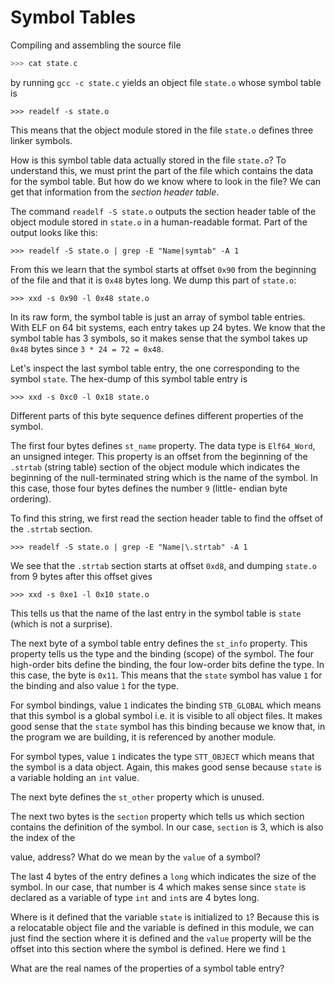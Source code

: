 # Symbol Tables

Compiling and assembling the source file

```state.c
>>> cat state.c
```

by running `gcc -c state.c` yields an object file `state.o` whose symbol
table is

```
>>> readelf -s state.o
```

This means that the object module stored in the file `state.o` defines
three linker symbols. 

How is this symbol table data actually stored in the file `state.o`? To
understand this, we must print the part of the file which contains the data
for the symbol table. But how do we know where to look in the file? We can get
that information from the *section header table*.

The command `readelf -S state.o` outputs the section header table of the object
module stored in `state.o` in a human-readable format. Part of the output looks
like this:

```
>>> readelf -S state.o | grep -E "Name|symtab" -A 1
```

From this we learn that the symbol starts at offset `0x90` from the beginning of
the file and that it is `0x48` bytes long. We dump this part of `state.o`:

```
>>> xxd -s 0x90 -l 0x48 state.o
```

In its raw form, the symbol table is just an array of symbol table entries. 
With ELF on 64 bit systems, each entry takes up 24 bytes. We know that the
symbol table has 3 symbols, so it makes sense that the symbol takes up `0x48`
bytes since `3 * 24 = 72 = 0x48`.

Let's inspect the last symbol table entry, the one corresponding to the symbol
`state`. The hex-dump of this symbol table entry is

```
>>> xxd -s 0xc0 -l 0x18 state.o
```

Different parts of this byte sequence defines different properties of the symbol.

The first four bytes defines `st_name` property. The data type is `Elf64_Word`, an
unsigned integer. This property is an offset from the beginning of the `.strtab`
(string table) section of the object module which indicates the beginning of the
null-terminated string which is the
name of the symbol. In this case, those four bytes defines the number `9` (little-
endian byte ordering).

To find this string, we first read the section header table to find the offset of
the `.strtab` section.

```
>>> readelf -S state.o | grep -E "Name|\.strtab" -A 1
```

We see that the `.strtab` section starts at offset `0xd8`, and dumping `state.o`
from 9 bytes after this offset gives

```
>>> xxd -s 0xe1 -l 0x10 state.o
```

This tells us that the name of the last entry in the symbol table is `state` (which
is not a surprise).

The next byte of a symbol table entry defines the `st_info` property. This property
tells us the type and the binding (scope) of the symbol. The four high-order bits
define the binding, the four low-order bits define the type. In this case, the byte
is `0x11`. This means that the `state` symbol has value `1` for the binding and also
value `1` for the type.

For symbol bindings, value `1` indicates the binding `STB_GLOBAL` which means that
this symbol is a global symbol i.e. it is visible to all object files. It makes good
sense that the `state` symbol has this binding because we know that, in the program
we are building, it is referenced by another module.

For symbol types, value `1` indicates the type `STT_OBJECT` which means that the
symbol is a data object. Again, this makes good sense because `state` is a variable
holding an `int` value.

The next byte defines the `st_other` property which is unused.

The next two bytes is the `section` property which tells us which section contains
the definition of the symbol. In our case, `section` is 3, which is also the index
of the

value, address? What do we mean by the `value` of a symbol?

The last 4 bytes of the entry defines a `long` which indicates the size of the
symbol. In our case, that number is 4 which makes sense since `state` is declared
as a variable of type `int` and `int`s are 4 bytes long.

Where is it defined that the variable `state` is initialized to `1`? Because this
is a relocatable object file and the variable is defined in this module, we can just
find the section where it is defined and the `value` property will be the offset
into this section where the symbol is defined. Here we find `1`

What are the real names of the properties of a symbol table entry?

